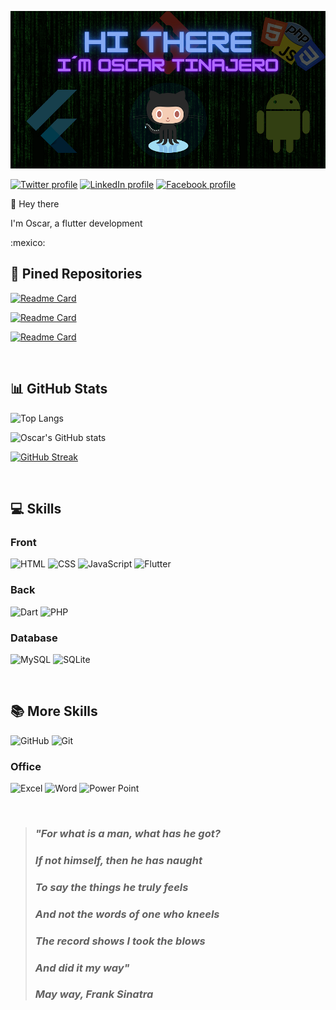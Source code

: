 ![Banner Oscar](/assets/banner.png)

[![Twitter profile](https://img.shields.io/badge/Twitter-1DA1F2?style=for-the-badge&logo=twitter&logoColor=white)](https://twitter.com/117Tinajero)
[![LinkedIn profile](https://img.shields.io/badge/LinkedIn-0077B5?style=for-the-badge&logo=linkedin&logoColor=white)](https://www.linkedin.com/in/oscar-isaac-tinajero-maldonado-48b61b199/)
[![Facebook profile](https://img.shields.io/badge/Facebook-1877F2?style=for-the-badge&logo=facebook&logoColor=white)](https://www.facebook.com/oscar.tinajero.117)

<p>👋 Hey there</p>

<p>I'm Oscar, a flutter development</p>
:mexico:

<br>

## :pushpin: Pined Repositories

[![Readme Card](https://github-readme-stats-lisa6g8w1-oscartinajero117.vercel.app/api/pin/?username=OscarTinajero117&repo=rfc_sat_web_scraping&bg_color=082032&hide_border=true&title_color=ffffff&text_color=ffffff&icon_color=ff006c)](https://github.com/OscarTinajero117/rfc_sat_web_scraping)

[![Readme Card](https://github-readme-stats-lisa6g8w1-oscartinajero117.vercel.app/api/pin/?username=OscarTinajero117&repo=sat_scraping&bg_color=082032&hide_border=true&title_color=ffffff&text_color=ffffff&icon_color=ff006c)](https://github.com/OscarTinajero117/sat_scraping)

[![Readme Card](https://github-readme-stats-lisa6g8w1-oscartinajero117.vercel.app/api/pin/?username=OscarTinajero117&repo=Internet-de-las-cosas_IoT&bg_color=082032&hide_border=true&title_color=ffffff&text_color=ffffff&icon_color=ff006c)](https://github.com/OscarTinajero117/Internet-de-las-cosas_IoT)

<br>

## :bar_chart: GitHub Stats

![Top Langs](https://github-readme-stats-lisa6g8w1-oscartinajero117.vercel.app/api/top-langs/?username=OscarTinajero117&bg_color=082032&hide_border=true&title_color=EEEEEE&text_color=EEEEEE&icon_color=ff006c&count_private=true)

![Oscar's GitHub stats](https://github-readme-stats-lisa6g8w1-oscartinajero117.vercel.app/api?username=OscarTinajero117&bg_color=082032&hide_border=true&title_color=EEEEEE&text_color=EEEEEE&icon_color=ff006c&show_icons=true&count_private=true)

[![GitHub Streak](https://github-readme-streak-stats.herokuapp.com/?user=OscarTinajero117&background=082032&dates=ffffff&ring=F7DF1E&fire=F7DF1E&currStreakNum=ffffff&sideNums=ffffff&currStreakLabel=ff006c&sideLabels=ff006c&hide_border=true)](https://git.io/streak-stats)

<br>

## :computer: Skills
### Front
![HTML](https://img.shields.io/badge/Hypertext-HTML-informational?style=flat&logo=html5&logoColor=white&color=f06529&labelColor=082032)
![CSS](https://img.shields.io/badge/Style-CSS-informational?style=flat&logo=css3&logoColor=white&color=264de4&labelColor=082032)
![JavaScript](https://img.shields.io/badge/Code-JavaScript-informational?style=flat&logo=javascript&logoColor=white&color=F7DF1E&labelColor=082032)
![Flutter](https://img.shields.io/badge/Code-Flutter-informational?style=flat&logo=flutter&logoColor=white&color=02569B&labelColor=082032)
### Back
![Dart](https://img.shields.io/badge/Code-Dart-informational?style=flat&logo=dart&logoColor=white&color=0175C2&labelColor=082032)
![PHP](https://img.shields.io/badge/Code-PHP-informational?style=flat&logo=php&logoColor=white&color=777BB4&labelColor=082032)
### Database
![MySQL](https://img.shields.io/badge/SQL-MySQL-informational?style=flat&logo=mysql&logoColor=white&color=00000F&labelColor=082032)
![SQLite](https://img.shields.io/badge/SQL-SQLite-informational?style=flat&logo=sqlite&logoColor=white&color=07405E&labelColor=082032)

<br>

## :books: More Skills

![GitHub](https://img.shields.io/badge/Tools-GitHub-informational?style=flat&logo=github&logoColor=white&color=181717&labelColor=082032)
![Git](https://img.shields.io/badge/Tools-Git-informational?style=flat&logo=git&logoColor=white&color=E44C30&labelColor=082032)
### Office
![Excel](https://img.shields.io/badge/Office-Excel-informational?style=flat&logo=microsoft-excel&logoColor=white&color=217346&labelColor=082032)
![Word](https://img.shields.io/badge/Office-Word-informational?style=flat&logo=microsoft-word&logoColor=white&color=2B579A&labelColor=082032)
![Power Point](https://img.shields.io/badge/Office-PowerPoint-informational?style=flat&logo=microsoft-powerpoint&logoColor=white&color=B7472A&labelColor=082032)


<br>

> ### _"For what is a man, what has he got?_
> ### _If not himself, then he has naught_
> ### _To say the things he truly feels_
> ### _And not the words of one who kneels_
> ### _The record shows I took the blows_
> ### _And did it my way"_ 
> ### _May way, Frank Sinatra_ 
      
<!-- página para los favicons https://dev.to/envoy_/150-badges-for-github-pnk -->
<!-- página para badges-->
<!--
**OscarTinajero117/OscarTinajero117** is a ✨ _special_ ✨ repository because its `README.md` (this file) appears on your GitHub profile.

Here are some ideas to get you started:

- 🔭 I’m currently working on ...
- 🌱 I’m currently learning ...
- 👯 I’m looking to collaborate on ...
- 🤔 I’m looking for help with ...
- 💬 Ask me about ...
- 📫 How to reach me: ...
- 😄 Pronouns: ...
- ⚡ Fun fact: ...
-->
